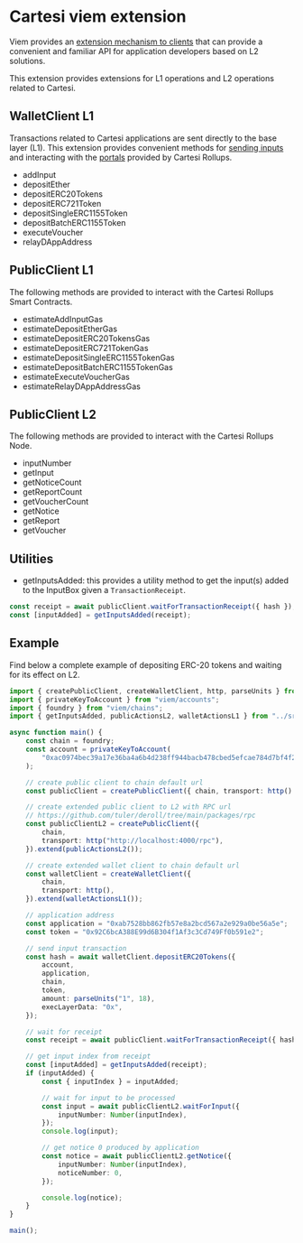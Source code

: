 # Cartesi viem extension

Viem provides an [extension mechanism to clients](https://viem.sh/docs/clients/custom) that can provide a convenient and familiar API for application developers based on L2 solutions.

This extension provides extensions for L1 operations and L2 operations related to Cartesi.

## WalletClient L1

Transactions related to Cartesi applications are sent directly to the base layer (L1).
This extension provides convenient methods for [sending inputs](https://docs.cartesi.io/cartesi-rollups/1.5/rollups-apis/json-rpc/input-box/#addinput) and interacting with the [portals](https://docs.cartesi.io/cartesi-rollups/1.5/rollups-apis/json-rpc/portals/ERC20Portal/) provided by Cartesi Rollups.

-   addInput
-   depositEther
-   depositERC20Tokens
-   depositERC721Token
-   depositSingleERC1155Token
-   depositBatchERC1155Token
-   executeVoucher
-   relayDAppAddress

## PublicClient L1

The following methods are provided to interact with the Cartesi Rollups Smart Contracts.

-   estimateAddInputGas
-   estimateDepositEtherGas
-   estimateDepositERC20TokensGas
-   estimateDepositERC721TokenGas
-   estimateDepositSingleERC1155TokenGas
-   estimateDepositBatchERC1155TokenGas
-   estimateExecuteVoucherGas
-   estimateRelayDAppAddressGas

## PublicClient L2

The following methods are provided to interact with the Cartesi Rollups Node.

-   inputNumber
-   getInput
-   getNoticeCount
-   getReportCount
-   getVoucherCount
-   getNotice
-   getReport
-   getVoucher

## Utilities

-   getInputsAdded: this provides a utility method to get the input(s) added to the InputBox given a `TransactionReceipt`.

```typescript
const receipt = await publicClient.waitForTransactionReceipt({ hash });
const [inputAdded] = getInputsAdded(receipt);
```

## Example

Find below a complete example of depositing ERC-20 tokens and waiting for its effect on L2.

```typescript
import { createPublicClient, createWalletClient, http, parseUnits } from "viem";
import { privateKeyToAccount } from "viem/accounts";
import { foundry } from "viem/chains";
import { getInputsAdded, publicActionsL2, walletActionsL1 } from "../src";

async function main() {
    const chain = foundry;
    const account = privateKeyToAccount(
        "0xac0974bec39a17e36ba4a6b4d238ff944bacb478cbed5efcae784d7bf4f2ff80",
    );

    // create public client to chain default url
    const publicClient = createPublicClient({ chain, transport: http() });

    // create extended public client to L2 with RPC url
    // https://github.com/tuler/deroll/tree/main/packages/rpc
    const publicClientL2 = createPublicClient({
        chain,
        transport: http("http://localhost:4000/rpc"),
    }).extend(publicActionsL2());

    // create extended wallet client to chain default url
    const walletClient = createWalletClient({
        chain,
        transport: http(),
    }).extend(walletActionsL1());

    // application address
    const application = "0xab7528bb862fb57e8a2bcd567a2e929a0be56a5e";
    const token = "0x92C6bcA388E99d6B304f1Af3c3Cd749Ff0b591e2";

    // send input transaction
    const hash = await walletClient.depositERC20Tokens({
        account,
        application,
        chain,
        token,
        amount: parseUnits("1", 18),
        execLayerData: "0x",
    });

    // wait for receipt
    const receipt = await publicClient.waitForTransactionReceipt({ hash });

    // get input index from receipt
    const [inputAdded] = getInputsAdded(receipt);
    if (inputAdded) {
        const { inputIndex } = inputAdded;

        // wait for input to be processed
        const input = await publicClientL2.waitForInput({
            inputNumber: Number(inputIndex),
        });
        console.log(input);

        // get notice 0 produced by application
        const notice = await publicClientL2.getNotice({
            inputNumber: Number(inputIndex),
            noticeNumber: 0,
        });

        console.log(notice);
    }
}

main();
```
